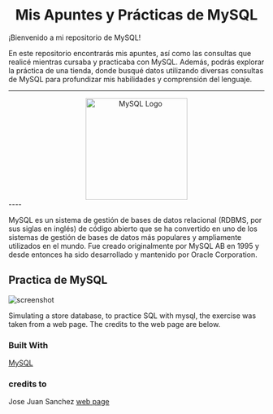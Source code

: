 <!-- Please update value in the {}  -->

<h1 align="center">Mis Apuntes y Prácticas de MySQL</h1>

¡Bienvenido a mi repositorio de MySQL!

En este repositorio encontrarás mis apuntes, así como las consultas que realicé mientras cursaba y practicaba con MySQL. Además, podrás explorar la práctica de una tienda, donde busqué datos utilizando diversas consultas de MySQL para profundizar mis habilidades y comprensión del lenguaje.

---- 

<div align="center">
  <img src="https://upload.wikimedia.org/wikipedia/en/thumb/6/62/MySQL.svg/512px-MySQL.svg.png" alt="MySQL Logo" width="200">
</div>
----

MySQL es un sistema de gestión de bases de datos relacional (RDBMS, por sus siglas en inglés) de código abierto que se ha convertido en uno de los sistemas de gestión de bases de datos más populares y ampliamente utilizados en el mundo. Fue creado originalmente por MySQL AB en 1995 y desde entonces ha sido desarrollado y mantenido por Oracle Corporation.


## Practica de MySQL

![screenshot](https://github.com/MarckWeb/MySQL-practice-with-data-from-store/blob/master/assets/Imagen1.png)

Simulating a store database, to practice SQL with mysql, the exercise was taken from a web page. The credits to the web page are below.

### Built With
[MySQL](https://www.mysql.com/)

### credits to

Jose Juan Sanchez
[web page](https://josejuansanchez.org/bd/ejercicios-consultas-sql/index.html#ejercicios.-realizaci%C3%B3n-de-consultas-sql)
